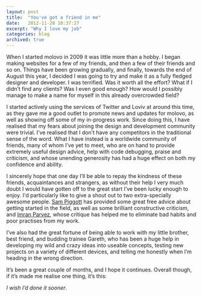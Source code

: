 ```yaml
---
layout: post
title:  "You've got a friend in me"
date:   2012-11-28 10:37:27
excerpt: "Why I love my job"
categories: blog
archived: true
---
```


When I started molovo in 2009 it was little more than a hobby. I began making websites for a few of my friends, and then a few of their friends and so on. Things have been growing gradually, and finally, towards the end of August this year, I decided I was going to try and make it as a fully fledged designer and developer. I was terrified. Was it worth all the effort? What if I didn’t find any clients? Was I even good enough? How would I possibly manage to make a name for myself in this already overcrowded field?

I started actively using the services of Twitter and Loviv at around this time, as they gave me a good outlet to promote news and updates for molovo, as well as showing off some of my in-progress work. Since doing this, I have realised that my fears about joining the design and development community were trivial. I’ve realised that I don’t have any competitors in the traditional sense of the word. What I have instead is a worldwide community of friends, many of whom I’ve yet to meet, who are on hand to provide extremely useful design advice, help with code debugging, praise and criticism, and whose unending generosity has had a huge effect on both my confidence and ability.

I sincerely hope that one day I’ll be able to repay the kindness of these friends, acquaintances and strangers, as without their help I very much doubt I would have gotten off to the great start I’ve been lucky enough to enjoy. I'd particularly like to give a shout out to two extra-specially awesome people. [Sam Piggott](http://samdoesth.at) has provided some great free advice about getting started in the field, as well as some brilliant constructive criticism, and [Imran Parvez](http://twitter.com/imran_parvez), whose critique has helped me to eliminate bad habits and poor practises from my work.

I’ve also had the great fortune of being able to work with my little brother, best friend, and budding trainee Gareth, who has been a huge help in developing my wild and crazy ideas into useable concepts, testing new projects on a variety of different devices, and telling me honestly when I’m heading in the wrong direction.

It’s been a great couple of months, and I hope it continues. Overall though, if it’s made me realise one thing, it’s this:

*I wish I’d done it sooner*.